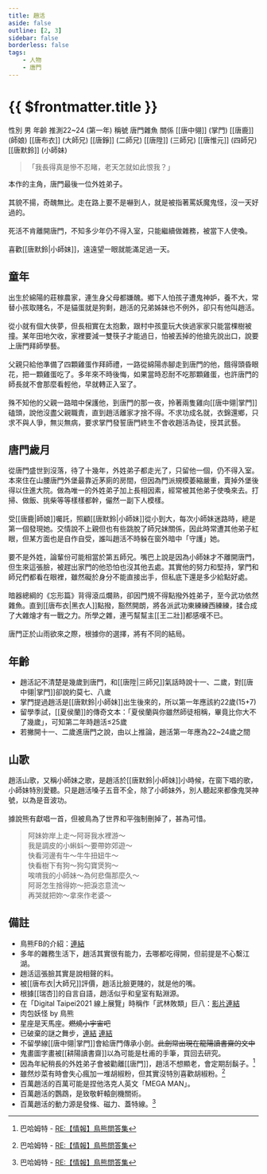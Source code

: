 ```yaml
---
title: 趙活
aside: false
outline: [2, 3]
sidebar: false
borderless: false
tags:
    - 人物
    - 唐門
---
```


# {{ $frontmatter.title }}

<ChTabs position="bottom">
    <ChTab title="趙活">
        <Ch
            src='/images/characters/player/normal.png' 
            position='right'/>
        <ChName nameZh='趙活' nameEn='Zhao Huo' position='right' />
        <ChTable>
            <ChTr>
                <ChTd isTitle=true>
                    性別
                </ChTd>
                <ChTd>
                    男
                </ChTd>
            </ChTr>
            <ChTr>
                <ChTd isTitle=true>
                    年齡
                </ChTd>
                <ChTd>
                    推測22~24 (第一年)
                </ChTd>
            </ChTr>
            <ChTr>
                <ChTd isTitle=true>
                    稱號
                </ChTd>
                <ChTd>
                    唐門雜魚
                </ChTd>
            </ChTr>
            <ChTr>
                <ChTd isTitle=true position='center'>
                    關係
                </ChTd>
            </ChTr>
            <ChTr>
                <ChTd position='center'>
                    [[唐中翎]] (掌門)
                </ChTd>
            </ChTr>
            <ChTr>
                <ChTd position='center'>
                    [[唐鹿]] (師娘)
                </ChTd>
            </ChTr>
            <ChTr>
                <ChTd position='center'>  
                    [[唐布衣]] (大師兄)
                </ChTd>
            </ChTr>
            <ChTr>
                <ChTd position='center'>  
                    [[唐錚]] (二師兄)
                </ChTd>
            </ChTr>
            <ChTr>
                <ChTd position='center'>  
                    [[唐陞]] (三師兄)
                </ChTd>
            </ChTr>
            <ChTr>
                <ChTd position='center'>  
                    [[唐惟元]] (四師兄)
                </ChTd>
            </ChTr>
            <ChTr>
                <ChTd position='center'>
                    [[唐默鈴]] (小師妹)
                </ChTd>
            </ChTr>
        </ChTable>
    </ChTab>
    <ChTab title="自戀">
        <Ch
            src='/images/characters/player/normal2.png' 
            position='right'/>
        <ChName nameZh='自戀' nameEn='Narcissist' position='right' />
    </ChTab>
    <ChTab title="生氣">
        <Ch
            src='/images/characters/player/angry2.png' 
            position='right'/>
        <ChName nameZh='生氣' nameEn='Angry' position='right' />
    </ChTab>
    <ChTab title="計畫通">
        <Ch
            src='/images/characters/player/gloomy2.png' 
            position='right'/>
        <ChName nameZh='計畫通' nameEn='As Planned' position='right' />
    </ChTab>
    <ChTab title="鼻青臉腫">
        <Ch
            src='/images/characters/player/hurt.png' 
            position='right'/>
        <ChName nameZh='鼻青臉腫' nameEn='Black and Blue' position='right' />
    </ChTab>
    <ChTab title="奄奄一息">
        <Ch
            src='/images/characters/player/hurt2.png' 
            position='right'/>
        <ChName nameZh='奄奄一息' nameEn='Dying' position='right' />
    </ChTab>
    <ChTab title="大笑">
        <Ch
            src='/images/characters/player/laugh2.png' 
            position='right'/>
        <ChName nameZh='大笑' nameEn='Laugh' position='right' />
    </ChTab>
    <ChTab title="緊張">
        <Ch
            src='/images/characters/player/nervous2.png' 
            position='right'/>
        <ChName nameZh='緊張' nameEn='Nervous' position='right' />
    </ChTab>
    <ChTab title="想入非非">
        <Ch
            src='/images/characters/player/revel.png' 
            position='right'/>
        <ChName nameZh='想入非非' nameEn='Revel' position='right' />
    </ChTab>
    <ChTab title="悲傷">
        <Ch
            src='/images/characters/player/sad1.png' 
            position='right'/>
        <ChName nameZh='悲傷' nameEn='Sad' position='right' />
    </ChTab>
    <ChTab title="驚嚇">
        <Ch
            src='/images/characters/player/shock.png' 
            position='right'/>
        <ChName nameZh='驚嚇' nameEn='Shock' position='right' />
    </ChTab>
    <ChTab title="使徒">
        <Ch
            src='/images/characters/player/special1.png' 
            position='right'/>
        <ChName nameZh='使徒' nameEn='Angel' position='right' />
    </ChTab>
    <ChTab title="城之內">
        <Ch
            src='/images/characters/player/suck1.png' 
            position='right'/>
        <ChName nameZh='城之內' nameEn='Jonouchi' position='right' />
    </ChTab>
    <ChTab title="舔刀">
        <Ch
            src='/images/characters/player/suck3.png' 
            position='right'/>
        <ChName nameZh='舔刀' nameEn='Lick Knife' position='right' />
    </ChTab>
    <ChTab title="趙傲天">
        <Ch
            src='/images/characters/player/normal3.png' 
            position='right'/>
        <ChName nameZh='趙傲天' nameEn='Zhao Proud Sky' position='right' />
    </ChTab>
    <ChTab title="百萬趙活">
        <Ch
            src='/images/characters/player/mega_player.png' 
            position='right'/>
        <ChName nameZh='百萬趙活' nameEn='Mega Zhao Huo' position='right' />
    </ChTab>
</ChTabs>

> 「我長得真是慘不忍睹，老天怎就如此恨我？」

本作的主角，唐門最後一位外姓弟子。
<br><br>
其貌不揚，奇醜無比。走在路上要不是嚇到人，就是被指著罵妖魔鬼怪，沒一天好過的。
<br><br>
死活不肯離開唐門，不知多少年仍不得入室，只能繼續做雜務，被當下人使喚。
<br><br>
喜歡[[唐默鈴|小師妹]]，遠遠望一眼就能滿足過一天。

## 童年

出生於綿陽的莊稼農家，連生身父母都嫌醜。鄉下人怕孩子遭鬼神妒，養不大，常替小孩取賤名，不是貓蛋就是狗剩，趙活的兄弟姊妹也不例外，卻只有他叫趙活。
<br><br>
從小就有個大俠夢，但長相實在太抱歉，跟村中孩童玩大俠過家家只能當棵樹被撞。某年田地欠收，家裡要減一雙筷子才能過日，怕被丟掉的他搶先說出口，說要上唐門拜師學藝。
<br><br>
父親只給他準備了四顆雞蛋作拜師禮，一路從綿陽赤腳走到唐門的他，餓得頭昏眼花，把一顆雞蛋吃了。多年來不時後悔，如果當時忍耐不吃那顆雞蛋，也許唐門的師長就不會那麼看輕他，早就轉正入室了。
<br><br>
殊不知他的父親一路暗中保護他，到唐門的那一夜，拎著兩隻雞向[[唐中翎|掌門]]磕頭，說他沒盡父親職責，直到趙活離家才捨不得。不求功成名就，衣錦還鄉，只求不與人爭，無災無病，要求掌門發誓唐門終生不會收趙活為徒，授其武藝。

## 唐門歲月

從唐門盛世到沒落，待了十幾年，外姓弟子都走光了，只留他一個，仍不得入室。本來住在山腰唐門外堡最靠近茅廁的房間，但因為門派規模萎縮嚴重，賣掉外堡後得以住進大院。做為唯一的外姓弟子加上長相因素，經常被其他弟子使喚來去。打掃、做飯、挑柴等等樣樣都幹，儼然一副下人模樣。
<br><br>
受[[唐鹿|師娘]]囑託，照顧[[唐默鈴|小師妹]]從小到大，每次小師妹迷路時，總是第一個發現她。交情說不上親但也有些跳脫了師兄妹關係，因此時常遭其他弟子紅眼，但某方面也是自作自受，誰叫趙活不時躲在窗外暗中「守護」她。
<br><br>
要不是外姓，論輩份可能相當於第五師兄。嘴巴上說是因為小師妹才不離開唐門，但生來這張臉，被趕出家門的他恐怕也沒其他去處。其實他的努力和堅持，掌門和師兄們都看在眼裡，雖然礙於身分不能直接出手，但私底下還是多少給點好處。
<br><br>
暗器總綱的《忘形篇》背得滾瓜爛熟，卻因門規不得點撥外姓弟子，至今武功依然雜魚。直到[[唐布衣|黑衣人]]點撥，豁然開朗，將各派武功東練練西練練，揉合成了大雜燴才有一戰之力。所學之雜，連丐幫幫主[[王二壯]]都感嘆不已。<br><br>
唐門正於山雨欲來之際，根據你的選擇，將有不同的結局。

## 年齡

-   趙活記不清楚是幾歲到唐門，和[[唐陞|三師兄]]氣話時說十一、二歲，對[[唐中翎|掌門]]卻說約莫七、八歲
-   掌門提過趙活是[[唐默鈴|小師妹]]出生後來的，所以第一年應該約22歲(15+7)
-   留學季試，[[夏侯蘭]]的傳奇文本：「夏侯蘭與你雖然師徒相稱，畢竟比你大不了幾歲」，可知第二年時趙活≤25歲
-   若撇開十一、二歲進唐門之說，由以上推論，趙活第一年應為22~24歲之間

## 山歌

趙活山歌，又稱小師妹之歌，是趙活於[[唐默鈴|小師妹]]小時候，在窗下唱的歌，小師妹特別愛聽。只是趙活嗓子五音不全，除了小師妹外，別人聽起來都像鬼哭神號，以為是音波功。
<br><br>
據說熊有獻唱一首，但被鳥為了世界和平強制刪掉了，甚為可惜。

> 阿妹妳岸上走～阿哥我水裡游～<br>
> 我是調皮的小蝌蚪～要帶妳郊遊～<br>
> 快看河邊有牛～牛牛扭妞牛～<br>
> 快看樹下有狗～狗勾寶煲狗～<br>
> 唉唷我的小師妹～為何悲傷那麼久～<br>
> 阿哥怎生捨得妳～把淚恣意流～<br>
> 再哭就把妳～拿來作老婆～

## 備註

- 鳥熊FB的介紹：[連結](https://www.facebook.com/photo/?fbid=119387857126068&set=pcb.119387933792727)
- 多年的雜務生活下，趙活其實很有能力，去哪都吃得開，但前提是不心繫江湖。
- 趙活這張臉其實是說相聲的料。
- 被[[唐布衣|大師兄]]評價，趙活比臉更賤的，就是他的嘴。
- 根據[[瑞杏]]的自言自語，趙活似乎和皇室有點淵源。
- 在「Digital Taipei2021 線上展覽」時稱作「武林敗類」巨八：[影片連結](https://www.facebook.com/watch/?mibextid=WC7FNe&v=1233034187106961&rdid=8LJ4hVfrxRlPIdcJ)
- 肉包妖怪 by 鳥熊
- 星座是天馬座。~~燃燒小宇宙吧~~
- 已破棄的謎之舞步，[連結](https://www.facebook.com/watch/?mibextid=oFDknk&v=1481577332312805&rdid=g1lRgORuhzdrbpQu) [連結](https://www.facebook.com/watch/?mibextid=oFDknk&v=1134896317435222&rdid=wGNDPFXDQ4Ny0hIM)
- 不留學線[[唐中翎|掌門]]會給唐門傳承小劍。~~此劍常出現在龍陽讀書齋的文中~~
- 鬼畫圖字畫被[[耕陽讀書齋]]以為可能是杜甫的手筆，買回去研究。
- 因為年紀稍長的外姓弟子會被勸離[[唐門]]，趙活不想顯老，會定期刮鬍子。[^1]
- 雖然炒菜有時會失心瘋加一堆胡椒粉，但其實沒特別喜歡胡椒粉。[^1]
- 百萬趙活的百萬可能是捏他洛克人英文「MEGA MAN」。
- 百萬趙活的鸚鵡，是致敬軒轅劍機關術。
- 百萬趙活的動力源是發條、磁力、蓋特線。[^1]

[^1]: 巴哈姆特 - [RE:【情報】鳥熊問答集](https://forum.gamer.com.tw/Co.php?bsn=73317&sn=12029)